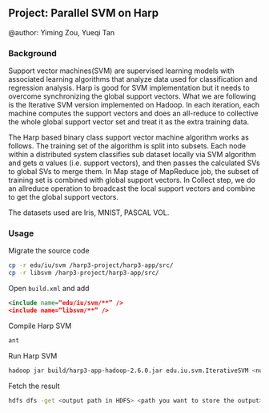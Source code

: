 ## Project: Parallel SVM on Harp    

@author: Yiming Zou, Yueqi Tan

### Background

Support vector machines(SVM) are supervised learning models with associated learning algorithms that analyze data used for classification and regression analysis. Harp is good for SVM implementation but it needs to overcome synchronizing the global support vectors. What we are following is the Iterative SVM version implemented on Hadoop. In each iteration, each machine computes the support vectors and does an all-reduce to collective the whole global support vector set and treat it as the extra training data.

The Harp based binary class support vector machine algorithm works as follows. The training set of the algorithm is split into subsets. Each node within a distributed system classifies sub dataset locally via SVM algorithm and gets α values (i.e. support vectors), and then passes the calculated SVs to global SVs to merge them. In Map stage of MapReduce job, the subset of training set is combined with global support vectors. In Collect step, we do an allreduce operation to broadcast the local support vectors and combine to get the global support vectors. 

The datasets used are Iris, MNIST, PASCAL VOL.

### Usage

Migrate the source code
```bash
cp -r edu/iu/svm /harp3-project/harp3-app/src/
cp -r libsvm /harp3-project/harp3-app/src/
```

Open `build.xml` and add
```xml
<include name=“edu/iu/svm/**” />
<include name=“libsvm/**” />
```

Compile Harp SVM
```bash
ant
```

Run Harp SVM
```bash
hadoop jar build/harp3-app-hadoop-2.6.0.jar edu.iu.svm.IterativeSVM <number of mappers> <number of iteration> <output path in HDFS> <dataset path>
```

Fetch the result
```bash
hdfs dfs -get <output path in HDFS> <path you want to store the output>
```




